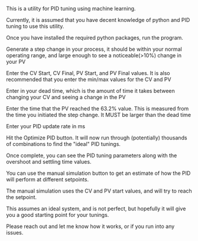This is a utility for PID tuning using machine learning.

Currently, it is assumed that you have decent knowledge of python and PID tuning to use this utility.

Once you have installed the required python packages, run the program.

Generate a step change in your process, it should be within your normal operating range, and large enough to see a noticeable(>10%) change in your PV

Enter the CV Start, CV Final, PV Start, and PV Final values.  It is also recommended that you enter the min/max values for the CV and PV

Enter in your dead time, which is the amount of time it takes between changing your CV and seeing a change in the PV

Enter the time that the PV reached the 63.2% value.  This is measured from the time you initiated the step change.  It MUST be larger than the dead time

Enter your PID update rate in ms

Hit the Optimize PID button.  It will now run through (potentially) thousands of combinations to find the "ideal" PID tunings.  

Once complete, you can see the PID tuning parameters along with the overshoot and settling time values.

You can use the manual simulation button to get an estimate of how the PID will perform at different setpoints.


The manual simulation uses the CV and PV start values, and will try to reach the setpoint.


This assumes an ideal system, and is not perfect, but hopefully it will give you a good starting point for your tunings.


Please reach out and let me know how it works, or if you run into any issues.

